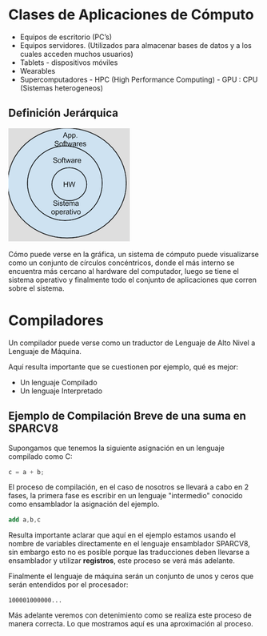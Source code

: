 # Clases de Aplicaciones de Cómputo

* Equipos de escritorio (PC’s)
* Equipos servidores. (Utilizados para almacenar bases de datos y a los cuales acceden muchos usuarios)
* Tablets - dispositivos móviles
* Wearables
* Supercomputadores - HPC (High Performance Computing) - GPU : CPU (Sistemas heterogeneos)

## Definición Jerárquica

![Jerarquia](./images/jerarquica.png "Definición Jerárquica de los Sistemas de Cómputo")

Cómo puede verse en la gráfica, un sistema de cómputo puede visualizarse como un 
conjunto de círculos concéntricos, donde el más interno se encuentra más cercano al
hardware del computador, luego se tiene el sistema operativo y finalmente todo el
conjunto de aplicaciones que corren sobre el sistema.

# Compiladores

Un compilador puede verse como un traductor de Lenguaje de Alto Nivel a Lenguaje de
Máquina.

Aquí resulta importante que se cuestionen por ejemplo, qué es mejor:

* Un lenguaje Compilado
* Un lenguaje Interpretado

## Ejemplo de Compilación Breve de una suma en SPARCV8

Supongamos que tenemos la siguiente asignación en un lenguaje compilado como C:

```c
c = a + b;
```

El proceso de compilación, en el caso de nosotros se llevará a cabo en 2 fases,
la primera fase es escribir en un lenguaje "intermedio" conocido como ensamblador
la asignación del ejemplo.

```as
add a,b,c
```

Resulta importante aclarar que aquí en el ejemplo estamos usando el nombre de variables
directamente en el lenguaje ensamblador SPARCV8, sin embargo esto no es posible porque
las traducciones deben llevarse a ensamblador y utilizar __registros__, este proceso
se verá más adelante.

Finalmente el lenguaje de máquina serán un conjunto de unos y ceros que serán entendidos
por el procesador:
```
100001000000...
```

Más adelante veremos con detenimiento como se realiza este proceso de manera correcta.
Lo que mostramos aquí es una aproximación al proceso.
